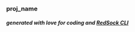 ### proj_name

##### generated with love for coding and [RedSock CLI](https://github.com/Red-Sock/rscli)